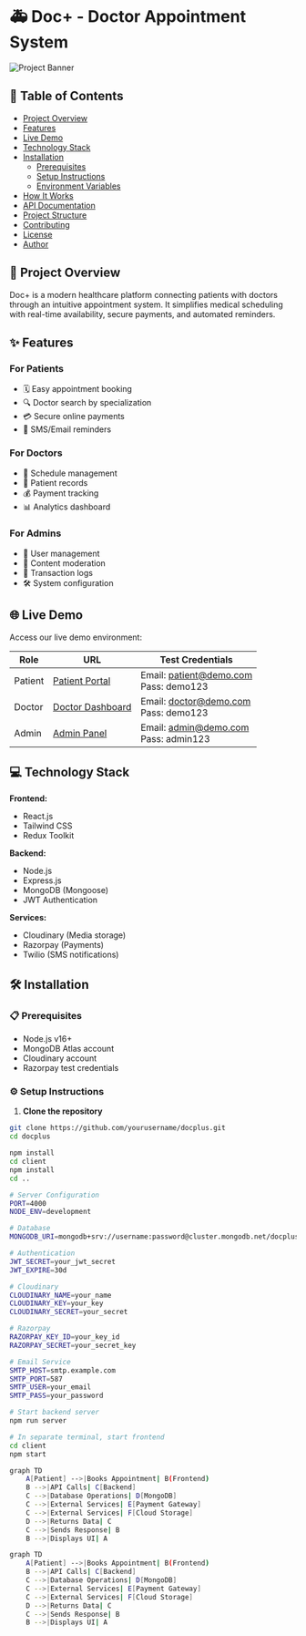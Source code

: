 # 🚑 Doc+ - Doctor Appointment System

![Project Banner](https://via.placeholder.com/1200x400?text=Doc+Appointment+System) <!-- Replace with actual image -->

## 📝 Table of Contents
- [Project Overview](#-project-overview)
- [Features](#-features)
- [Live Demo](#-live-demo)
- [Technology Stack](#-technology-stack)
- [Installation](#-installation)
  - [Prerequisites](#-prerequisites)
  - [Setup Instructions](#-setup-instructions)
  - [Environment Variables](#-environment-variables)
- [How It Works](#-how-it-works)
- [API Documentation](#-api-documentation)
- [Project Structure](#-project-structure)
- [Contributing](#-contributing)
- [License](#-license)
- [Author](#-author)

## 🌟 Project Overview
Doc+ is a modern healthcare platform connecting patients with doctors through an intuitive appointment system. It simplifies medical scheduling with real-time availability, secure payments, and automated reminders.

## ✨ Features
### For Patients
- 🗓️ Easy appointment booking
- 🔍 Doctor search by specialization
- 💳 Secure online payments
- 🔔 SMS/Email reminders

### For Doctors
- 📅 Schedule management
- 👥 Patient records
- 💰 Payment tracking
- 📊 Analytics dashboard

### For Admins
- 👤 User management
- 📝 Content moderation
- 💸 Transaction logs
- 🛠 System configuration

## 🌐 Live Demo
Access our live demo environment:

| Role       | URL                                      | Test Credentials                  |
|------------|------------------------------------------|-----------------------------------|
| Patient    | [Patient Portal](https://...)            | Email: patient@demo.com<br>Pass: demo123 |
| Doctor     | [Doctor Dashboard](https://.../doctor)   | Email: doctor@demo.com<br>Pass: demo123 |
| Admin      | [Admin Panel](https://.../admin)         | Email: admin@demo.com<br>Pass: admin123 |

## 💻 Technology Stack
**Frontend:**
- React.js
- Tailwind CSS
- Redux Toolkit

**Backend:**
- Node.js
- Express.js
- MongoDB (Mongoose)
- JWT Authentication

**Services:**
- Cloudinary (Media storage)
- Razorpay (Payments)
- Twilio (SMS notifications)

## 🛠 Installation

### 📋 Prerequisites
- Node.js v16+
- MongoDB Atlas account
- Cloudinary account
- Razorpay test credentials

### ⚙️ Setup Instructions

1. **Clone the repository**
```bash
git clone https://github.com/yourusername/docplus.git
cd docplus

npm install
cd client
npm install
cd ..

# Server Configuration
PORT=4000
NODE_ENV=development

# Database
MONGODB_URI=mongodb+srv://username:password@cluster.mongodb.net/docplus

# Authentication
JWT_SECRET=your_jwt_secret
JWT_EXPIRE=30d

# Cloudinary
CLOUDINARY_NAME=your_name
CLOUDINARY_KEY=your_key
CLOUDINARY_SECRET=your_secret

# Razorpay
RAZORPAY_KEY_ID=your_key_id
RAZORPAY_SECRET=your_secret_key

# Email Service
SMTP_HOST=smtp.example.com
SMTP_PORT=587
SMTP_USER=your_email
SMTP_PASS=your_password

# Start backend server
npm run server

# In separate terminal, start frontend
cd client
npm start

graph TD
    A[Patient] -->|Books Appointment| B(Frontend)
    B -->|API Calls| C[Backend]
    C -->|Database Operations| D[MongoDB]
    C -->|External Services| E[Payment Gateway]
    C -->|External Services| F[Cloud Storage]
    D -->|Returns Data| C
    C -->|Sends Response| B
    B -->|Displays UI| A

graph TD
    A[Patient] -->|Books Appointment| B(Frontend)
    B -->|API Calls| C[Backend]
    C -->|Database Operations| D[MongoDB]
    C -->|External Services| E[Payment Gateway]
    C -->|External Services| F[Cloud Storage]
    D -->|Returns Data| C
    C -->|Sends Response| B
    B -->|Displays UI| A

